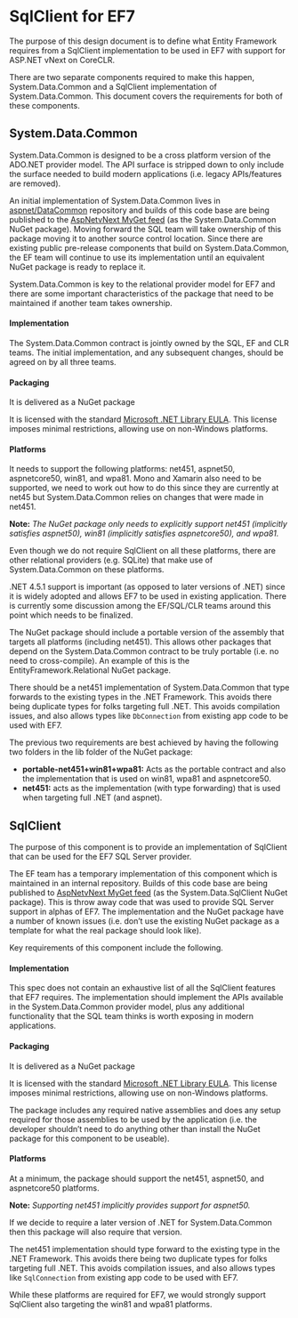 # SqlClient for EF7

The purpose of this design document is to define what Entity Framework requires from a SqlClient implementation to be used in EF7 with support for ASP.NET vNext on CoreCLR.

There are two separate components required to make this happen, System.Data.Common and a SqlClient implementation of System.Data.Common. This document covers the requirements for both of these components.

## System.Data.Common
System.Data.Common is designed to be a cross platform version of the ADO.NET provider model. The API surface is stripped down to only include the surface needed to build modern applications (i.e. legacy APIs/features are removed).

An initial implementation of System.Data.Common lives in [aspnet/DataCommon](https://github.com/aspnet/DataCommon/) repository and builds of this code base are being published to the [AspNetvNext MyGet feed](https://www.myget.org/F/aspnetvnext/api/v2/) (as the System.Data.Common NuGet package). Moving forward the SQL team will take ownership of this package moving it to another source control location. Since there are existing public pre-release components that build on System.Data.Common, the EF team will continue to use its implementation until an equivalent NuGet package is ready to replace it.

System.Data.Common is key to the relational provider model for EF7 and there are some important characteristics of the package that need to be maintained if another team takes ownership.

#### Implementation

The System.Data.Common contract is jointly owned by the SQL, EF and CLR teams. The initial implementation, and any subsequent changes, should be agreed on by all three teams.

#### Packaging
It is delivered as a NuGet package

It is licensed with the standard [Microsoft .NET Library EULA](http://www.microsoft.com/web/webpi/eula/net_library_eula_enu.htm). This license imposes minimal restrictions, allowing use on non-Windows platforms. 

#### Platforms
It needs to support the following platforms: net451, aspnet50, aspnetcore50, win81, and wpa81. Mono and Xamarin also need to be supported, we need to work out how to do this since they are currently at net45 but System.Data.Common relies on changes that were made in net451.

**Note:** _The NuGet package only needs to explicitly support net451 (implicitly satisfies aspnet50), win81 (implicitly satisfies aspnetcore50), and wpa81._

Even though we do not require SqlClient on all these platforms, there are other relational providers (e.g. SQLite) that make use of System.Data.Common on these platforms.

.NET 4.5.1 support is important (as opposed to later versions of .NET) since it is widely adopted and allows EF7 to be used in existing application. There is currently some discussion among the EF/SQL/CLR teams around this point which needs to be finalized.

The NuGet package should include a portable version of the assembly that targets all platforms (including net451). This allows other packages that depend on the System.Data.Common contract to be truly portable (i.e. no need to cross-compile). An example of this is the EntityFramework.Relational NuGet package.

There should be a net451 implementation of System.Data.Common that type forwards to the existing types in the .NET Framework. This avoids there being duplicate types for folks targeting full .NET. This avoids compilation issues, and also allows types like ```DbConnection``` from existing app code to be used with EF7.

The previous two requirements are best achieved by having the following two folders in the lib folder of the NuGet package:
 * **portable-net451+win81+wpa81:** Acts as the portable contract and also the implementation that is used on win81, wpa81 and aspnetcore50.
 * **net451:** acts as the implementation (with type forwarding) that is used when targeting full .NET (and aspnet).


## SqlClient
The purpose of this component is to provide an implementation of SqlClient that can be used for the EF7 SQL Server provider. 

The EF team has a temporary implementation of this component which is maintained in an internal repository. Builds of this code base are being published to [AspNetvNext MyGet feed](https://www.myget.org/F/aspnetvnext/api/v2/) (as the System.Data.SqlClient NuGet package). This is throw away code that was used to provide SQL Server support in alphas of EF7. The implementation and the NuGet package have a number of known issues (i.e. don’t use the existing NuGet package as a template for what the real package should look like).

Key requirements of this component include the following.

#### Implementation

This spec does not contain an exhaustive list of all the SqlClient features that EF7 requires. The implementation should implement the APIs available in the System.Data.Common provider model, plus any additional functionality that the SQL team thinks is worth exposing in modern applications. 

#### Packaging
It is delivered as a NuGet package

It is licensed with the standard [Microsoft .NET Library EULA](http://www.microsoft.com/web/webpi/eula/net_library_eula_enu.htm). This license imposes minimal restrictions, allowing use on non-Windows platforms. 

The package includes any required native assemblies and does any setup required for those assemblies to be used by the application (i.e. the developer shouldn’t need to do anything other than install the NuGet package for this component to be useable).

#### Platforms
At a minimum, the package should support the net451, aspnet50, and aspnetcore50 platforms.

**Note:** _Supporting net451 implicitly provides support for aspnet50._

If we decide to require a later version of .NET for System.Data.Common then this package will also require that version.

The net451 implementation should type forward to the existing type in the .NET Framework. This avoids there being two duplicate types for folks targeting full .NET. This avoids compilation issues, and also allows types like ```SqlConnection``` from existing app code to be used with EF7.

While these platforms are required for EF7, we would strongly support SqlClient also targeting the win81 and wpa81 platforms.
